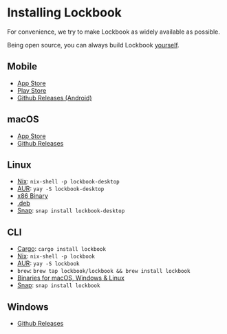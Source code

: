 # Installing Lockbook

For convenience, we try to make Lockbook as widely available as possible.

Being open source, you can always build Lockbook [yourself](building.md).

## Mobile
- [App Store](https://apps.apple.com/us/app/lockbook/id1526775001)
- [Play Store](https://play.google.com/store/apps/details?id=app.lockbook)
- [Github Releases (Android)](https://github.com/lockbook/lockbook/releases)

## macOS
- [App Store](https://apps.apple.com/us/app/lockbook/id1526775001)
- [Github Releases](https://github.com/lockbook/lockbook/releases)

## Linux
- [Nix](https://search.nixos.org/packages?channel=25.05&show=lockbook-desktop&from=0&size=50&sort=relevance&type=packages&query=lockbook-desktop): `nix-shell -p lockbook-desktop`
- [AUR](https://aur.archlinux.org/packages/lockbook-desktop): `yay -S lockbook-desktop`
- [x86 Binary](https://github.com/lockbook/lockbook/releases)
- [.deb](https://github.com/lockbook/lockbook/releases)
- [Snap](https://snapcraft.io/lockbook-desktop): `snap install lockbook-desktop`

## CLI
- [Cargo](https://crates.io/crates/lockbook): `cargo install lockbook`
- [Nix](https://search.nixos.org/packages?channel=25.05&show=lockbook&from=0&size=50&sort=relevance&type=packages&query=lockbook): `nix-shell -p lockbook`
- [AUR](https://aur.archlinux.org/packages/lockbook): `yay -S lockbook`
- `brew`: `brew tap lockbook/lockbook && brew install lockbook`
- [Binaries for macOS, Windows & Linux](https://github.com/lockbook/lockbook/releases)
- [Snap](https://snapcraft.io/lockbook): `snap install lockbook`

## Windows
- [Github Releases](https://github.com/lockbook/lockbook/releases)
